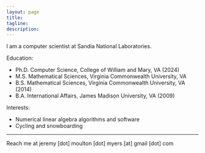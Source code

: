 ```yaml
---
layout: page
title: 
tagline: 
description: 
---
```


I am a computer scientist at Sandia National Laboratories.

Education:
- Ph.D. Computer Science, College of William and Mary, VA (2024)
- M.S. Mathematical Sciences, Virginia Commonwealth University, VA
- B.S. Mathematical Sciences, Virginia Commonwealth University, VA
  (2014)
- B.A. International Affairs, James Madison University, VA (2009)

Interests:
- Numerical linear algebra algorithms and software
- Cycling and snowboarding

---

Reach me at jeremy [dot] moulton [dot] myers [at] gmail [dot] com

